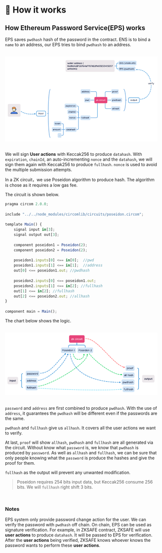 # 📰 How it works
## How Ethereum Password Service(EPS) works 
EPS saves `pwdhash` hash of the password in the contract. ENS is to bind a `name` to an address, our EPS tries to bind `pwdhash` to an address.

<br>
<div align="center"><img src="../../images/eps-1.png"></div>
<br>

We will sign **User actions** with Keccak256 to produce `datahash`. With `expiration`, `chainId`, an auto-incrementing `nonce` and the `datahash`, we will sign them again with Keccak256 to produce `fullhash`. `nonce` is used to avoid the multiple submission attempts.

In a ZK circuit，we use Poseidon algorithm to produce hash. The algorithm is chose as it requires a low gas fee.

The circuit is shown below.

```javascript
pragma circom 2.0.0;

include "../../node_modules/circomlib/circuits/poseidon.circom";

template Main() {
    signal input in[3];
    signal output out[3];

    component poseidon1 = Poseidon(2);
    component poseidon2 = Poseidon(2);

    poseidon1.inputs[0] <== in[0];  //pwd
    poseidon1.inputs[1] <== in[1];  //address
    out[0] <== poseidon1.out; //pwdhash

    poseidon2.inputs[0] <== poseidon1.out;
    poseidon2.inputs[1] <== in[2]; //fullhash
    out[1] <== in[2]; //fullhash
    out[2] <== poseidon2.out; //allhash
}

component main = Main();
```

The chart below shows the logic.

<br>
<div align="center"><img src="../../images/eps-2.png"></div>
<br>

`password` and `address` are first combined to produce `pwdhash`. With the use of `address`, it guarantees the `pwdhash` will be different even if the passwords are the same. 

`pwdhash` and `fullhash` give us `allhash`. It covers all the user actions we want to verify.

At last, `proof` will show `allhash`, `pwdhash` and `fullhash` are all generated via the circuit. Without know what `password` is, we know that `pwdhash` is produced by `password`. As well as `allhash` and `fullhash`, we can be sure that only people knowing what the `password` is produce the hashes and give the proof for them.

`fullhash` as the output will prevent any unwanted modification.


>Poseidon requires 254 bits input data, but Keccak256 consume 256 bits. We will `fullhash` right shift 3 bits.

<br>

### Notes
EPS system only provide password change action for the user. We can verify the password with `pwdhash` off chain. On chain, EPS can be used as signature verification. For example, in ZKSAFE contract, ZKSAFE will use **user actions** to produce `datahash`. It will be passed to EPS for verification. After the **user actions** being verified, ZKSAFE knows whoever knows the password wants to perform these **user actions**.
<br>
